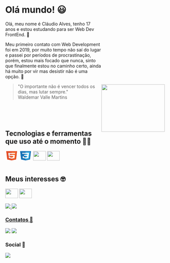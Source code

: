 # Olá mundo! 😃

<img style="margin-top:200px" align="right" alt="" height="150" width="200" src="https://media4.giphy.com/media/KEB0JS4BdaT9m0m2vR/200w.webp?cid=ecf05e47clwajo18zst0r3zvzlrrr4gtfn7zavctcy3i8i2t&rid=200w.webp&ct=s">

<p>Olá, meu nome é Cláudio Alves, tenho 17 anos e estou estudando para ser Web Dev FrontEnd. 🙂</p>
<p>Meu primeiro contato com Web Development foi em 2019, por muito tempo não saí do lugar e passei por períodos de procrastinação,
porém, estou mais focado que nunca, sinto que finalmente estou no caminho certo, ainda há muito por vir mas desistir não é uma opção. 🚀</p>

>"O importante não é vencer todos os dias, mas lutar sempre." <br>
>Waldemar Valle Martins

<br><br><br>


<div>
<h2> Tecnologias e ferramentas que uso até o momento 👨‍💻</h2>
 	<img align="center" alt="" height="30" width="40" src="https://raw.githubusercontent.com/devicons/devicon/master/icons/html5/html5-original.svg">
  <img align="center" alt="" height="30" width="40" src="https://raw.githubusercontent.com/devicons/devicon/master/icons/css3/css3-original.svg">
	<img align="center" alt="" height="30" width="40" src="https://cdn.svgporn.com/logos/javascript.svg">
	<img align="center" alt="" height="30" width="40" src="https://cdn.svgporn.com/logos/visual-studio-code.svg">
	
</div><br>

<div>
<h2> Meus interesses 🤓</h2>
	
  <img align="center" alt="" height="30" width="40" src="https://cdn.svgporn.com/logos/react.svg">
	<img align="center" alt="" height="30" width="40" src="https://cdn.svgporn.com/logos/sass.svg">
</div><br>

<div>
  <a href="https://github.com/claudioalvesmachado">
  <img height="150em" src="https://github-readme-stats.vercel.app/api?username=claudioalvesmachado&show_icons=true&theme=chartreuse-dark&include_all_commits=true&count_private=true"/>
  <img height="150em" src="https://github-readme-stats.vercel.app/api/top-langs/?username=claudioalvesmachado&layout=compact&langs_count=7&theme=chartreuse-dark"/>
</div>

<div>
	<div>
		<h3>Contatos 🤝 </h3>
		<a href="https://api.whatsapp.com/send?phone=5537999849742"> <img src="https://img.shields.io/badge/WhatsApp-25D366?style=for-the-badge&logo=whatsapp&logoColor=white"></a>
		<a href="https://t.me/claudioalvesmachado"> <img src="https://img.shields.io/badge/Telegram-2CA5E0?style=for-the-badge&logo=telegram&logoColor=white"></a>
	</div>
	<div>
		<h3>Social 👋 </h3>
		<a href="https://www.linkedin.com/in/mlvgns/"> <img src="https://img.shields.io/badge/LinkedIn-0077B5?style=for-the-badge&logo=linkedin&logoColor=white"></a>
	</div>	
</div>




